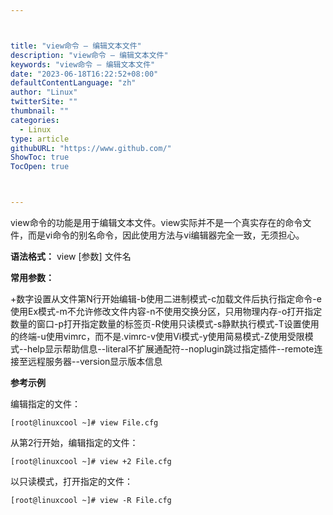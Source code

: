 ```yaml
---



title: "view命令 – 编辑文本文件"
description: "view命令 – 编辑文本文件"
keywords: "view命令 – 编辑文本文件"
date: "2023-06-18T16:22:52+08:00"
defaultContentLanguage: "zh"
author: "Linux"
twitterSite: ""
thumbnail: ""
categories:
  - Linux
type: article
githubURL: "https://www.github.com/"
ShowToc: true
TocOpen: true



---
```


view命令的功能是用于编辑文本文件。view实际并不是一个真实存在的命令文件，而是vi命令的别名命令，因此使用方法与vi编辑器完全一致，无须担心。

**语法格式：** view [参数] 文件名

**常用参数：**

+数字设置从文件第N行开始编辑-b使用二进制模式-c加载文件后执行指定命令-e使用Ex模式-m不允许修改文件内容-n不使用交换分区，只用物理内存-o打开指定数量的窗口-p打开指定数量的标签页-R使用只读模式-s静默执行模式-T设置使用的终端-u使用vimrc，而不是.vimrc-v使用Vi模式-y使用简易模式-Z使用受限模式--help显示帮助信息--literal不扩展通配符--noplugin跳过指定插件--remote连接至远程服务器--version显示版本信息

**参考示例**

编辑指定的文件：

```
[root@linuxcool ~]# view File.cfg
```

从第2行开始，编辑指定的文件：

```
[root@linuxcool ~]# view +2 File.cfg
```

以只读模式，打开指定的文件：

```
[root@linuxcool ~]# view -R File.cfg
```